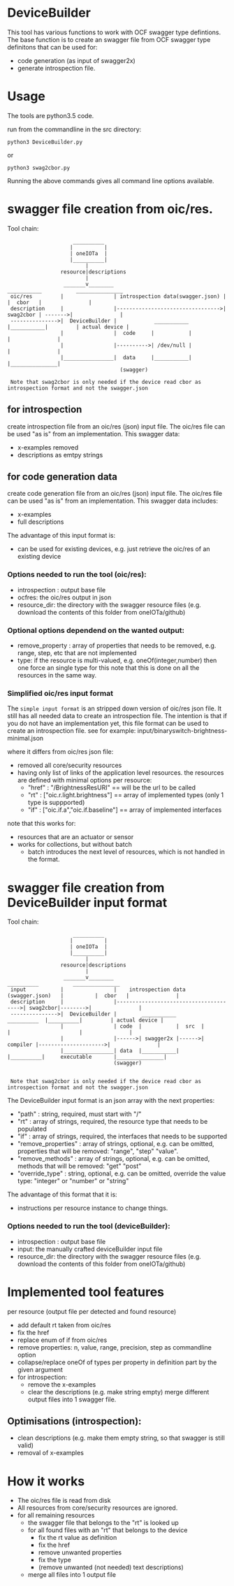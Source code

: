 # DeviceBuilder

This tool has various functions to work with OCF swagger type defintions.
The base function is to create an swagger file from OCF swagger type definitons that can be used for:
- code generation (as input of swagger2x) 
- generate introspection file.


# Usage
The tools are python3.5 code.

run from the commandline in the src directory:

```python3 DeviceBuilder.py```

or 


```python3 swag2cbor.py```


Running the above commands gives all command line options available. 

# swagger file creation from oic/res.


Tool chain:

                         __________
                        |          |
                        | oneIOTa  |
                        |__________|
                             |
                     resource|descriptions
                             |
                      _______v________                                    ___________           _______________
     oic/res         |                | introspection data(swagger.json) |           |  cbor   |               |
     description     |                |--------------------------------->| swag2cbor | ------->|               |
     --------------->|  DeviceBuilder |            ___________           |___________|         | actual device |
                     |                |  code     |           |                                |               |
                     |                |---------->| /dev/null |                                |               |
                     |________________|  data     |___________|                                |_______________|
                                        (swagger)
     
     Note that swag2cbor is only needed if the device read cbor as introspection format and not the swagger.json     
                                      
## for introspection
create introspection file from an oic/res (json) input file.
The oic/res file can be used "as is" from an implementation.
This swagger data:
- x-examples removed
- descriptions as emtpy strings

## for code generation data 
create code generation file from an oic/res (json) input file.
The oic/res file can be used "as is" from an implementation.
This swagger data includes:
- x-examples
- full descriptions

The advantage of this input format is:
- can be used for existing devices, e.g. just retrieve the oic/res of an existing device

### Options needed to run the tool (oic/res):
- introspection : output base file
- ocfres: the oic/res output in json
- resource_dir: the directory with the swagger resource files (e.g. download the contents of this folder from oneIOTa/github)


### Optional options dependend on the wanted output:
- remove_property : array of properties that needs to be removed, e.g. range, step, etc that are not implemented
- type: if the resource is multi-valued, e.g. oneOf(integer,number) then one force an single type for this
note that this is done on all the resources in the same way.


### Simplified oic/res input format
  The ```simple input format``` is an stripped down version of oic/res json file.
  It still has all needed data to create an introspection file.
  The intention is that if you do not have an implementation yet, this file format can be used to create an introspection file.
  see for example: input/binaryswitch-brightness-minimal.json
  
  where it differs from oic/res json file:
  - removed all core/security resources 
  - having only list of links of the application level resources.
      the resources are defined with minimal options per resource:
      - "href" : "/BrightnessResURI"  == will be the url to be called
      - "rt" : ["oic.r.light.brightness"] == array of implemented types (only 1 type is suppported)
      - "if" : ["oic.if.a","oic.if.baseline"] == array of implemented interfaces

note that this works for:
- resources that are an actuator or sensor
- works for collections, but without batch
  - batch introduces the next level of resources, which is not handled in the format.
      
# swagger file creation from DeviceBuilder input format


Tool chain:

                         __________
                        |          |
                        | oneIOTa  |
                        |__________|
                             |
                     resource|descriptions
                             |
                      _______v________                                          __________           _______________
     input           |                |    introspection data (swagger.json)   |          |  cbor   |               |
     description     |                |--------------------------------------->| swag2cbor|-------->|               |
     --------------->|  DeviceBuilder |        ___________         __________  |__________|         | actual device |
                     |                | code  |           |  src  |          |                      |               |
                     |                |------>| swagger2x |------>| compiler |--------------------->|               |
                     |________________| data  |___________|       |__________|     executable       |_______________|
                                      (swagger)
                                       
                                      
     Note that swag2cbor is only needed if the device read cbor as introspection format and not the swagger.json
     

The DeviceBuilder input format is an json array with the next properties:
  -  "path" : string, required, must start with "/"
  -  "rt"   : array of strings, required, the resource type that needs to be populated
  -  "if"   : array of strings, required, the interfaces that needs to be supported
  -  "remove_properties" : array of strings, optional, e.g. can be omitted, properties that will be removed: "range", "step" "value".
  -  "remove_methods" : array of strings, optional, e.g. can be omitted, methods that will be removed:  "get" "post"
  -  "override_type" :   string, optional, e.g. can be omitted, override the value type: "integer" or "number" or "string"

The advantage of this format that it is:
- instructions per resource instance to change things.

### Options needed to run the tool (deviceBuilder):
- introspection : output base file
- input: the manually crafted deviceBuilder input file
- resource_dir: the directory with the swagger resource files (e.g. download the contents of this folder from oneIOTa/github)      
      
      
# Implemented tool features

per resource (output file per detected and found resource)
- add default rt taken from oic/res
- fix the href
- replace enum of if from oic/res
- remove properties: n, value, range, precision, step as commandline option
- collapse/replace oneOf of types per property in definition part by the given argument
- for introspection:
    - remove the x-examples
    - clear the descriptions (e.g. make string empty)
merge different output files into 1 swagger file.

## Optimisations (introspection):
- clean descriptions (e.g. make them empty string, so that swagger is still valid)
- removal of x-examples

# How it works

- The oic/res file is read from disk
- All resources from core/security resources are ignored.
- for all remaining resources    
  - the swagger file that belongs to the "rt" is looked up
  - for all found files with an "rt" that belongs to the device
    - fix the rt value as definition
    - fix the href
    - remove unwanted properties
    - fix the type
    - (remove unwanted (not needed) text descriptions)
  - merge all files into 1 output file

 